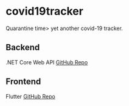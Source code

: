 # covid19tracker

Quarantine time> yet another covid-19 tracker.

## Backend

.NET Core Web API
[GitHub Repo](https://github.com/zsoltsarosi/covid19tracker-backend)

## Frontend

Flutter
[GitHub Repo](https://github.com/zsoltsarosi/covid19tracker-frontend)
